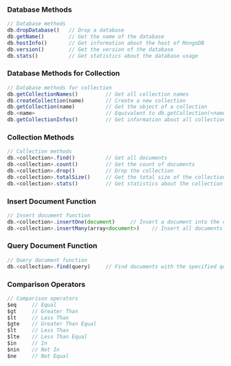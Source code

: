 ### Database Methods

```javascript
// Database methods
db.dropDatabase()   // Drop a database
db.getName()        // Get the name of the database
db.hostInfo()       // Get information about the host of MongoDB
db.version()        // Get the version of the database
db.stats()          // Get statistics about the database usage
```

### Database Methods for Collection

```javascript
// Database methods for collection
db.getCollectionNames()         // Get all collection names
db.createCollection(name)       // Create a new collection
db.getCollection(name)          // Get the object of a collection
db.<name>                       // Equivalent to db.getCollection(<name>)
db.getCollectionInfos()         // Get information about all collections
```

### Collection Methods

```javascript
// Collection methods
db.<collection>.find()          // Get all documents
db.<collection>.count()         // Get the count of documents
db.<collection>.drop()          // Drop the collection
db.<collection>.totalSize()     // Get the total size of the collection
db.<collection>.stats()         // Get statistics about the collection
```

### Insert Document Function

```javascript
// Insert document function
db.<collection>.insertOne(document)     // Insert a document into the collection
db.<collection>.insertMany(array<document>)    // Insert all documents in an array into the collection
```

### Query Document Function

```javascript
// Query document function
db.<collection>.find(query)     // Find documents with the specified query
```

### Comparison Operators

```javascript
// Comparison operators
$eq     // Equal
$gt     // Greater Than
$lt     // Less Than
$gte    // Greater Than Equal
$lt     // Less Than
$lte    // Less Than Equal
$in     // In
$nin    // Not In
$ne     // Not Equal
```

